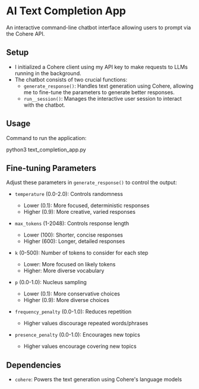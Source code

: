 # AI Text Completion App

An interactive command-line chatbot interface allowing users to prompt via the Cohere API.

## Setup

- I initialized a Cohere client using my API key to make requests to LLMs running in the background.
- The chatbot consists of two crucial functions:
  - `generate_response()`: Handles text generation using Cohere, allowing me to fine-tune the parameters to generate better responses.
  - `run__session()`: Manages the interactive user session to interact with the chatbot.

## Usage

Command to run the application:

python3 text_completion_app.py

## Fine-tuning Parameters

Adjust these parameters in `generate_response()` to control the output:

- `temperature` (0.0-2.0): Controls randomness

  - Lower (0.1): More focused, deterministic responses
  - Higher (0.9): More creative, varied responses

- `max_tokens` (1-2048): Controls response length

  - Lower (100): Shorter, concise responses
  - Higher (600): Longer, detailed responses

- `k` (0-500): Number of tokens to consider for each step

  - Lower: More focused on likely tokens
  - Higher: More diverse vocabulary

- `p` (0.0-1.0): Nucleus sampling

  - Lower (0.1): More conservative choices
  - Higher (0.9): More diverse choices

- `frequency_penalty` (0.0-1.0): Reduces repetition

  - Higher values discourage repeated words/phrases

- `presence_penalty` (0.0-1.0): Encourages new topics
  - Higher values encourage covering new topics

## Dependencies

- `cohere`: Powers the text generation using Cohere's language models
